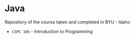 # Java
Repository of the course taken and completed in BYU - Idaho

* `CSPC 105` - Introduction to Programming
